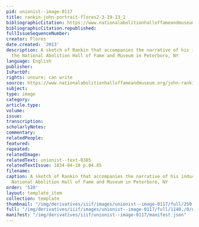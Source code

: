 ```yaml
---
pid: unionist--image-0117
title: rankin-john-portrait-flores2-3-19-13_1
bibliographicCitation: https://www.nationalabolitionhalloffameandmuseum.org/john-rankin.html
bibliographicCitation.republished: 
fullIssueSequenceNumber: 
creator: Flores
date.created: '2013'
description: A sketch of Rankin that accompanies the narrative of his induction into
  the National Abolition Hall of Fame and Museum in Peterboro, NY
language: English
publisher: 
IsPartOf: 
rights: unsure; can write
source: https://www.nationalabolitionhalloffameandmuseum.org/john-rankin.html
subject: 
type: image
category: 
article.type: 
volume: 
issue: 
transcription: 
scholarlyNotes: 
commentary: 
relatedPeople: 
featured: 
repeated: 
relatedImage: 
relatedText: unionist--text-0385
relatedTextIssue: 1834-04-10 p.04.85
filename: 
caption: A sketch of Rankin that accompanies the narrative of his induction into the
  National Abolition Hall of Fame and Museum in Peterboro, NY
order: '520'
layout: template_item
collection: template
thumbnail: "/img/derivatives/iiif/images/unionist--image-0117/full/250,/0/default.jpg"
full: "/img/derivatives/iiif/images/unionist--image-0117/full/1140,/0/default.jpg"
manifest: "/img/derivatives/iiif/unionist--image-0117/manifest.json"
---
```

